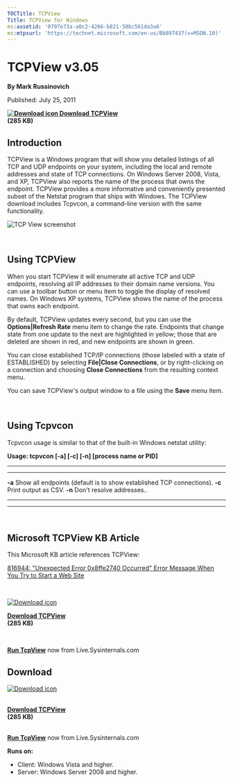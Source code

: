 ```yaml
--- 
TOCTitle: TCPView
Title: TCPView for Windows
ms:assetid: '0797e73a-a0c2-4266-b821-50bc561da3a6'
ms:mtpsurl: 'https://technet.microsoft.com/en-us/Bb897437(v=MSDN.10)'
---
```


TCPView v3.05
=============

**By Mark Russinovich**

Published: July 25, 2011

**[![Download
icon](/media/landing/sysinternals/download_sm.png) Download
TCPView](https://download.sysinternals.com/files/tcpview.zip)  
(285 KB)**


## Introduction

TCPView is a Windows program that will show you detailed listings of all
TCP and UDP endpoints on your system, including the local and remote
addresses and state of TCP connections. On Windows Server 2008, Vista,
and XP, TCPView also reports the name of the process that owns the
endpoint. TCPView provides a more informative and conveniently presented
subset of the Netstat program that ships with Windows. The TCPView
download includes Tcpvcon, a command-line version with the same
functionality.

![TCP View
screenshot](/media/landing/sysinternals/tcpview.jpg)

 

## Using TCPView

When you start TCPView it will enumerate all active TCP and UDP
endpoints, resolving all IP addresses to their domain name versions. You
can use a toolbar button or menu item to toggle the display of resolved
names. On Windows XP systems, TCPView shows the name of the process that
owns each endpoint.

By default, TCPView updates every second, but you can use the
**Options|Refresh Rate** menu item to change the rate. Endpoints that
change state from one update to the next are highlighted in yellow;
those that are deleted are shown in red, and new endpoints are shown in
green.

You can close established TCP/IP connections (those labeled with a state
of ESTABLISHED) by selecting **File|Close Connections**, or by
right-clicking on a connection and choosing **Close Connections** from
the resulting context menu.

You can save TCPView's output window to a file using the **Save** menu
item.  

 

## Using Tcpvcon

Tcpvcon usage is similar to that of the built-in Windows netstat
utility:

**Usage: tcpvcon \[-a\] \[-c\] \[-n\] \[process name or PID\]**

 
-------- 
----------------------------------------------------------------------
  **-a**   Show all endpoints (default is to show established TCP connections).
  **-c**   Print output as CSV.
  **-n**   Don't resolve addresses..
 
-------- 
----------------------------------------------------------------------

 

## Microsoft TCPView KB Article

This Microsoft KB article references TCPView:

[816944: "Unexpected Error 0x8ffe2740 Occurred" Error Message When You
Try to Start a Web Site](http://support.microsoft.com/kb/816944)

 

[![Download
icon](/media/landing/sysinternals/download_sm.png "Download")
](https://download.sysinternals.com/files/tcpview.zip)

[**Download TCPView**  
](https://download.sysinternals.com/files/tcpview.zip)**(285 KB)**

 

[**Run TcpView**](https://live.sysinternals.com/tcpview.exe) now from
Live.Sysinternals.com


<div class="RightAdRail">

<div>


## Download

[![Download
icon](/media/landing/sysinternals/download_sm.png "Download")
](https://download.sysinternals.com/files/tcpview.zip)

[  
**Download
TCPView**](https://download.sysinternals.com/files/tcpview.zip)  
**(285 KB)**

[  
**Run TcpView**](https://live.sysinternals.com/tcpview.exe) now from
Live.Sysinternals.com

**Runs on:**

-   Client: Windows Vista and higher.
-   Server: Windows Server 2008 and higher.



